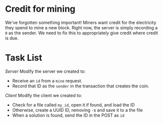 # Credit for mining

We've forgotten something important!  Miners want credit for the electricity they spend to mine a new block.  Right now, the server is simply recording a `0` as the sender.  We need to fix this to appropriately give credit where credit is due. 


# Task List

*Server*
Modify the server we created to:
* Receive an `id` from a `mine` request.
* Record that ID as the `sender` in the transaction that creates the coin.

*Client*
Modify the client we created to:
* Check for a file called `my_id`, open it if found, and load the ID
* Otherwise, create a UUID ID, removing `-`s and save it to a the file
* When a solution is found, send the ID in the POST as `id`